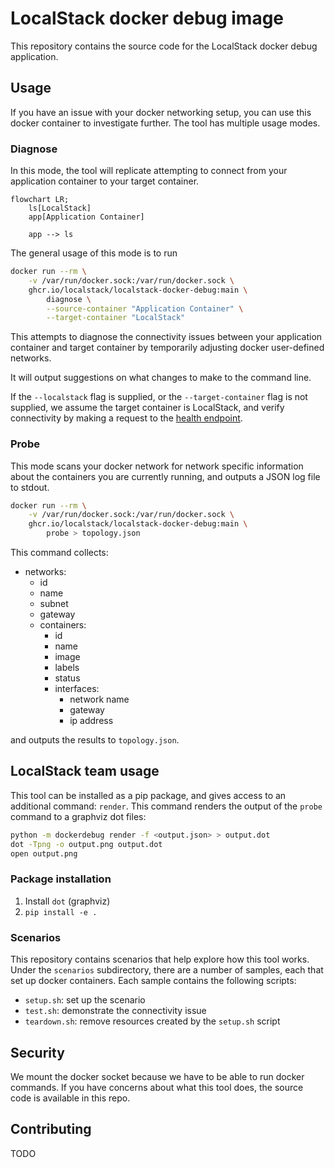 # LocalStack docker debug image

This repository contains the source code for the LocalStack docker debug application.

## Usage

If you have an issue with your docker networking setup, you can use this docker container to investigate further.
The tool has multiple usage modes.

### Diagnose

In this mode, the tool will replicate attempting to connect from your application container to your target container.


```mermaid
flowchart LR;
    ls[LocalStack]
    app[Application Container]

    app --> ls
```

The general usage of this mode is to run

```bash
docker run --rm \
    -v /var/run/docker.sock:/var/run/docker.sock \
    ghcr.io/localstack/localstack-docker-debug:main \
        diagnose \
        --source-container "Application Container" \
        --target-container "LocalStack"
```

This attempts to diagnose the connectivity issues between your application container and target container by temporarily adjusting docker user-defined networks.

It will output suggestions on what changes to make to the command line.

If the `--localstack` flag is supplied, or the `--target-container` flag is not supplied, we assume the target container is LocalStack, and verify connectivity by making a request to the [health endpoint](https://docs.localstack.cloud/references/internal-endpoints/#localstack-endpoints).

### Probe

This mode scans your docker network for network specific information about the containers you are currently running, and outputs a JSON log file to stdout.

```bash
docker run --rm \
    -v /var/run/docker.sock:/var/run/docker.sock \
    ghcr.io/localstack/localstack-docker-debug:main \
        probe > topology.json
```

This command collects:

* networks:
    * id
    * name
    * subnet
    * gateway
    * containers:
        * id
        * name
        * image
        * labels
        * status
        * interfaces:
            * network name
            * gateway
            * ip address

and outputs the results to `topology.json`.

## LocalStack team usage

This tool can be installed as a pip package, and gives access to an additional command: `render`.
This command renders the output of the `probe` command to a graphviz dot files:

```bash
python -m dockerdebug render -f <output.json> > output.dot
dot -Tpng -o output.png output.dot
open output.png
```

### Package installation

1. Install `dot` (graphviz)
2. `pip install -e .`

### Scenarios

This repository contains scenarios that help explore how this tool works.
Under the `scenarios` subdirectory, there are a number of samples, each that set up docker containers.
Each sample contains the following scripts:

* `setup.sh`: set up the scenario
* `test.sh`: demonstrate the connectivity issue
* `teardown.sh`: remove resources created by the `setup.sh` script


## Security

We mount the docker socket because we have to be able to run docker commands.
If you have concerns about what this tool does, the source code is available in this repo.

## Contributing

TODO
